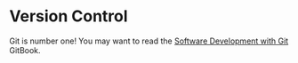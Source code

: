 # Version Control

Git is number one! You may want to read the [Software Development with Git](https://nasrulhazim.gitbooks.io/software-development-with-git/content/) GitBook.